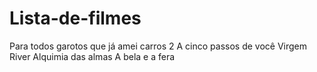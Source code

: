 # Lista-de-filmes
Para todos garotos que já amei
carros 2
A cinco passos de você 
Virgem River
Alquimia das almas
A bela e a fera
